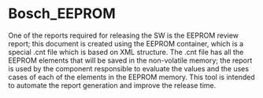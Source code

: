# Bosch_EEPROM

One of the reports required for releasing the SW is the EEPROM review report; this document is created using the EEPROM container, which is a special .cnt file which is based on XML structure. The .cnt file has all the EEPROM elements that will be saved in the non-volatile memory; the report is used by the component responsible to evaluate the values and the uses cases of each of the elements in the EEPROM memory.
This tool is intended to automate the report generation and improve the release time.